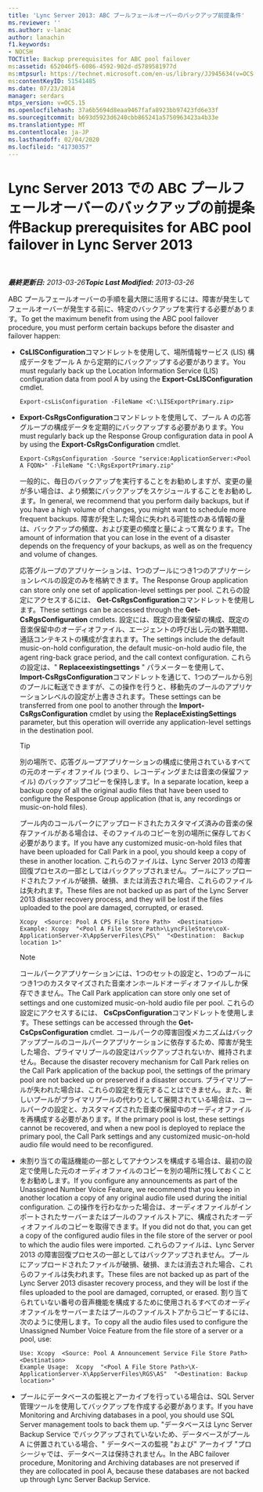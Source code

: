 ```yaml
---
title: 'Lync Server 2013: ABC プールフェールオーバーのバックアップ前提条件'
ms.reviewer: ''
ms.author: v-lanac
author: lanachin
f1.keywords:
- NOCSH
TOCTitle: Backup prerequisites for ABC pool failover
ms:assetid: 652046f5-6086-4592-902d-d5789581977d
ms:mtpsurl: https://technet.microsoft.com/en-us/library/JJ945634(v=OCS.15)
ms:contentKeyID: 51541485
ms.date: 07/23/2014
manager: serdars
mtps_version: v=OCS.15
ms.openlocfilehash: 37a6b5694d8eaa9467fafa8923bb97423fd6e33f
ms.sourcegitcommit: b693d5923d6240cbb865241a5750963423a4b33e
ms.translationtype: MT
ms.contentlocale: ja-JP
ms.lasthandoff: 02/04/2020
ms.locfileid: "41730357"
---
```

<div data-xmlns="http://www.w3.org/1999/xhtml">

<div class="topic" data-xmlns="http://www.w3.org/1999/xhtml" data-msxsl="urn:schemas-microsoft-com:xslt" data-cs="http://msdn.microsoft.com/en-us/">

<div data-asp="http://msdn2.microsoft.com/asp">

# <a name="backup-prerequisites-for-abc-pool-failover-in-lync-server-2013"></a><span data-ttu-id="ac9bd-102">Lync Server 2013 での ABC プールフェールオーバーのバックアップの前提条件</span><span class="sxs-lookup"><span data-stu-id="ac9bd-102">Backup prerequisites for ABC pool failover in Lync Server 2013</span></span>

</div>

<div id="mainSection">

<div id="mainBody">

<span> </span>

<span data-ttu-id="ac9bd-103">_**最終更新日:** 2013-03-26_</span><span class="sxs-lookup"><span data-stu-id="ac9bd-103">_**Topic Last Modified:** 2013-03-26_</span></span>

<span data-ttu-id="ac9bd-104">ABC プールフェールオーバーの手順を最大限に活用するには、障害が発生してフェールオーバーが発生する前に、特定のバックアップを実行する必要があります。</span><span class="sxs-lookup"><span data-stu-id="ac9bd-104">To get the maximum benefit from using the ABC pool failover procedure, you must perform certain backups before the disaster and failover happen:</span></span>

  - <span data-ttu-id="ac9bd-105">**CsLISConfiguration**コマンドレットを使用して、場所情報サービス (LIS) 構成データをプール A から定期的にバックアップする必要があります。</span><span class="sxs-lookup"><span data-stu-id="ac9bd-105">You must regularly back up the Location Information Service (LIS) configuration data from pool A by using the **Export-CsLISConfiguration** cmdlet.</span></span>
    
        Export-csLisConfiguration -FileName <C:\LISExportPrimary.zip>

  - <span data-ttu-id="ac9bd-106">**Export-CsRgsConfiguration**コマンドレットを使用して、プール A の応答グループの構成データを定期的にバックアップする必要があります。</span><span class="sxs-lookup"><span data-stu-id="ac9bd-106">You must regularly back up the Response Group configuration data in pool A by using the **Export-CsRgsConfiguration** cmdlet.</span></span>
    
        Export-CsRgsConfiguration -Source "service:ApplicationServer:<Pool A FQDN>" -FileName "C:\RgsExportPrimary.zip"
    
    <span data-ttu-id="ac9bd-107">一般的に、毎日のバックアップを実行することをお勧めしますが、変更の量が多い場合は、より頻繁にバックアップをスケジュールすることをお勧めします。</span><span class="sxs-lookup"><span data-stu-id="ac9bd-107">In general, we recommend that you perform daily backups, but if you have a high volume of changes, you might want to schedule more frequent backups.</span></span> <span data-ttu-id="ac9bd-108">障害が発生した場合に失われる可能性のある情報の量は、バックアップの頻度、および変更の頻度と量によって異なります。</span><span class="sxs-lookup"><span data-stu-id="ac9bd-108">The amount of information that you can lose in the event of a disaster depends on the frequency of your backups, as well as on the frequency and volume of changes.</span></span>
    
    <span data-ttu-id="ac9bd-109">応答グループのアプリケーションは、1つのプールにつき1つのアプリケーションレベルの設定のみを格納できます。</span><span class="sxs-lookup"><span data-stu-id="ac9bd-109">The Response Group application can store only one set of application-level settings per pool.</span></span> <span data-ttu-id="ac9bd-110">これらの設定にアクセスするには、 **Get-CsRgsConfiguration**コマンドレットを使用します。</span><span class="sxs-lookup"><span data-stu-id="ac9bd-110">These settings can be accessed through the **Get-CsRgsConfiguration** cmdlets.</span></span> <span data-ttu-id="ac9bd-111">設定には、既定の音楽保留の構成、既定の音楽保留中のオーディオファイル、エージェントの呼び出し元の猶予期間、通話コンテキストの構成が含まれます。</span><span class="sxs-lookup"><span data-stu-id="ac9bd-111">The settings include the default music-on-hold configuration, the default music-on-hold audio file, the agent ring-back grace period, and the call context configuration.</span></span> <span data-ttu-id="ac9bd-112">これらの設定は、" **Replaceexistingsettings** " パラメーターを使用して、 **Import-CsRgsConfiguration**コマンドレットを通じて、1つのプールから別のプールに転送できますが、この操作を行うと、移動先のプールのアプリケーションレベルの設定が上書きされます。</span><span class="sxs-lookup"><span data-stu-id="ac9bd-112">These settings can be transferred from one pool to another through the **Import-CsRgsConfiguration** cmdlet by using the **ReplaceExistingSettings** parameter, but this operation will override any application-level settings in the destination pool.</span></span>
    
    <div>
    

    > [!TIP]  
    > <span data-ttu-id="ac9bd-113">別の場所で、応答グループアプリケーションの構成に使用されているすべての元のオーディオファイル (つまり、レコーディングまたは音楽の保留ファイル) のバックアップコピーを保持します。</span><span class="sxs-lookup"><span data-stu-id="ac9bd-113">In a separate location, keep a backup copy of all the original audio files that have been used to configure the Response Group application (that is, any recordings or music-on-hold files).</span></span>

    
    </div>
    
    <span data-ttu-id="ac9bd-114">プール内のコールパークにアップロードされたカスタマイズ済みの音楽の保存ファイルがある場合は、そのファイルのコピーを別の場所に保存しておく必要があります。</span><span class="sxs-lookup"><span data-stu-id="ac9bd-114">If you have any customized music-on-hold files that have been uploaded for Call Park in a pool, you should keep a copy of these in another location.</span></span> <span data-ttu-id="ac9bd-115">これらのファイルは、Lync Server 2013 の障害回復プロセスの一部としてはバックアップされません。プールにアップロードされたファイルが破損、破損、または消去された場合、これらのファイルは失われます。</span><span class="sxs-lookup"><span data-stu-id="ac9bd-115">These files are not backed up as part of the Lync Server 2013 disaster recovery process, and they will be lost if the files uploaded to the pool are damaged, corrupted, or erased.</span></span>
    
        Xcopy  <Source: Pool A CPS File Store Path>  <Destination>
        Example: Xcopy  "<Pool A File Store Path>\LyncFileStore\coX-ApplicationServer-X\AppServerFiles\CPS\"  "<Destination:  Backup location 1>"
    
    <div>
    

    > [!NOTE]  
    > <span data-ttu-id="ac9bd-116">コールパークアプリケーションには、1つのセットの設定と、1つのプールにつき1つのカスタマイズされた音楽オンホールドオーディオファイルしか保存できません。</span><span class="sxs-lookup"><span data-stu-id="ac9bd-116">The Call Park application can store only one set of settings and one customized music-on-hold audio file per pool.</span></span> <span data-ttu-id="ac9bd-117">これらの設定にアクセスするには、 <STRONG>CsCpsConfiguration</STRONG>コマンドレットを使用します。</span><span class="sxs-lookup"><span data-stu-id="ac9bd-117">These settings can be accessed through the <STRONG>Get-CsCpsConfiguration</STRONG> cmdlet.</span></span> <span data-ttu-id="ac9bd-118">コールパークの障害回復メカニズムはバックアッププールのコールパークアプリケーションに依存するため、障害が発生した場合、プライマリプールの設定はバックアップされないか、維持されません。</span><span class="sxs-lookup"><span data-stu-id="ac9bd-118">Because the disaster recovery mechanism for Call Park relies on the Call Park application of the backup pool, the settings of the primary pool are not backed up or preserved if a disaster occurs.</span></span> <span data-ttu-id="ac9bd-119">プライマリプールが失われた場合は、これらの設定を復元することはできません。また、新しいプールがプライマリプールの代わりとして展開されている場合は、コールパークの設定と、カスタマイズされた音楽の保留中のオーディオファイルを再構成する必要があります。</span><span class="sxs-lookup"><span data-stu-id="ac9bd-119">If the primary pool is lost, these settings cannot be recovered, and when a new pool is deployed to replace the primary pool, the Call Park settings and any customized music-on-hold audio file would need to be reconfigured.</span></span>

    
    </div>

  - <span data-ttu-id="ac9bd-120">未割り当ての電話機能の一部としてアナウンスを構成する場合は、最初の設定で使用した元のオーディオファイルのコピーを別の場所に残しておくことをお勧めします。</span><span class="sxs-lookup"><span data-stu-id="ac9bd-120">If you configure any announcements as part of the Unassigned Number Voice Feature, we recommend that you keep in another location a copy of any original audio file used during the initial configuration.</span></span> <span data-ttu-id="ac9bd-121">この操作を行わなかった場合は、オーディオファイルがインポートされたサーバーまたはプールのファイルストアに、構成されたオーディオファイルのコピーを取得できます。</span><span class="sxs-lookup"><span data-stu-id="ac9bd-121">If you did not do that, you can get a copy of the configured audio files in the file store of the server or pool to which the audio files were imported.</span></span> <span data-ttu-id="ac9bd-122">これらのファイルは、Lync Server 2013 の障害回復プロセスの一部としてはバックアップされません。プールにアップロードされたファイルが破損、破損、または消去された場合、これらのファイルは失われます。</span><span class="sxs-lookup"><span data-stu-id="ac9bd-122">These files are not backed up as part of the Lync Server 2013 disaster recovery process, and they will be lost if the files uploaded to the pool are damaged, corrupted, or erased.</span></span> <span data-ttu-id="ac9bd-123">割り当てられていない番号の音声機能を構成するために使用されるすべてのオーディオファイルをサーバーまたはプールのファイルストアからコピーするには、次のように使用します。</span><span class="sxs-lookup"><span data-stu-id="ac9bd-123">To copy all the audio files used to configure the Unassigned Number Voice Feature from the file store of a server or a pool, use:</span></span>
    
        Use: Xcopy  <Source: Pool A Announcement Service File Store Path>  <Destination>
        Example Usage:  Xcopy  "<Pool A File Store Path>\X-ApplicationServer-X\AppServerFiles\RGS\AS"  "<Destination: Backup location>"

  - <span data-ttu-id="ac9bd-124">プールにデータベースの監視とアーカイブを行っている場合は、SQL Server 管理ツールを使用してバックアップを作成する必要があります。</span><span class="sxs-lookup"><span data-stu-id="ac9bd-124">If you have Monitoring and Archiving databases in a pool, you should use SQL Server management tools to back them up.</span></span> <span data-ttu-id="ac9bd-125">"データベースは Lync Server Backup Service でバックアップされていないため、データベースがプール A に併置されている場合、" データベースの監視 "および" アーカイブ "プロシージャでは、データベースは保持されません。</span><span class="sxs-lookup"><span data-stu-id="ac9bd-125">In the ABC failover procedure, Monitoring and Archiving databases are not preserved if they are collocated in pool A, because these databases are not backed up through Lync Server Backup Service.</span></span>

</div>

<span> </span>

</div>

</div>

</div>


